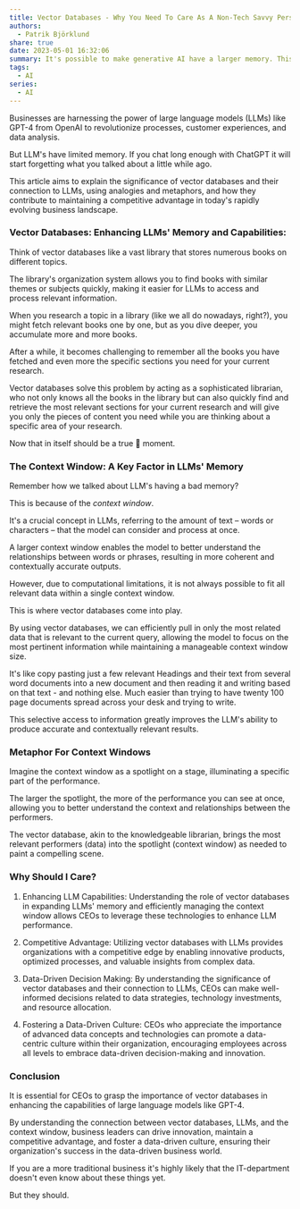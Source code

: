 ```yaml
---
title: Vector Databases - Why You Need To Care As A Non-Tech Savvy Person
authors:
  - Patrik Björklund
share: true
date: 2023-05-01 16:32:06
summary: It's possible to make generative AI have a larger memory. This post describes the concepts you need to know as a business leader
tags:
  - AI
series:
  - AI
---
```


Businesses are harnessing the power of large language models (LLMs) like GPT-4 from OpenAI to revolutionize processes, customer experiences, and data analysis. 

But LLM's have limited memory. If you chat long enough with ChatGPT it will start forgetting what you talked about a little while ago.

This article aims to explain the significance of vector databases and their connection to LLMs, using analogies and metaphors, and how they contribute to maintaining a competitive advantage in today's rapidly evolving business landscape.

### Vector Databases: Enhancing LLMs' Memory and Capabilities:
Think of vector databases like a vast library that stores numerous books on different topics. 

The library's organization system allows you to find books with similar themes or subjects quickly, making it easier for LLMs to access and process relevant information.

When you research a topic in a library (like we all do nowadays, right?), you might fetch relevant books one by one, but as you dive deeper, you accumulate more and more books. 

After a while, it becomes challenging to remember all the books you have fetched and even more the specific sections you need for your current research. 

Vector databases solve this problem by acting as a sophisticated librarian, who not only knows all the books in the library but can also quickly find and retrieve the most relevant sections for your current research and will give you only the pieces of content you need while you are thinking about a specific area of your research. 

Now that in itself should be a true 🤯 moment.

### The Context Window: A Key Factor in LLMs' Memory
Remember how we talked about LLM's having a bad memory?

This is because of the *context window*. 

It's a crucial concept in LLMs, referring to the amount of text – words or characters – that the model can consider and process at once. 

A larger context window enables the model to better understand the relationships between words or phrases, resulting in more coherent and contextually accurate outputs.

However, due to computational limitations, it is not always possible to fit all relevant data within a single context window. 

This is where vector databases come into play. 

By using vector databases, we can efficiently pull in only the most related data that is relevant to the current query, allowing the model to focus on the most pertinent information while maintaining a manageable context window size. 

It's like copy pasting just a few relevant Headings and their text from several word documents into a new document and then reading it and writing based on that text - and nothing else. Much easier than trying to have twenty 100 page documents spread across your desk and trying to write.

This selective access to information greatly improves the LLM's ability to produce accurate and contextually relevant results.

### Metaphor For Context Windows
Imagine the context window as a spotlight on a stage, illuminating a specific part of the performance. 

The larger the spotlight, the more of the performance you can see at once, allowing you to better understand the context and relationships between the performers. 

The vector database, akin to the knowledgeable librarian, brings the most relevant performers (data) into the spotlight (context window) as needed to paint a compelling scene.

### Why Should I Care?
1. Enhancing LLM Capabilities: Understanding the role of vector databases in expanding LLMs' memory and efficiently managing the context window allows CEOs to leverage these technologies to enhance LLM performance.

2. Competitive Advantage: Utilizing vector databases with LLMs provides organizations with a competitive edge by enabling innovative products, optimized processes, and valuable insights from complex data.

3. Data-Driven Decision Making: By understanding the significance of vector databases and their connection to LLMs, CEOs can make well-informed decisions related to data strategies, technology investments, and resource allocation.

4. Fostering a Data-Driven Culture: CEOs who appreciate the importance of advanced data concepts and technologies can promote a data-centric culture within their organization, encouraging employees across all levels to embrace data-driven decision-making and innovation.

### Conclusion
It is essential for CEOs to grasp the importance of vector databases in enhancing the capabilities of large language models like GPT-4. 

By understanding the connection between vector databases, LLMs, and the context window, business leaders can drive innovation, maintain a competitive advantage, and foster a data-driven culture, ensuring their organization's success in the data-driven business world.

If you are a more traditional business it's highly likely that the IT-department doesn't even know about these things yet. 

But they should.